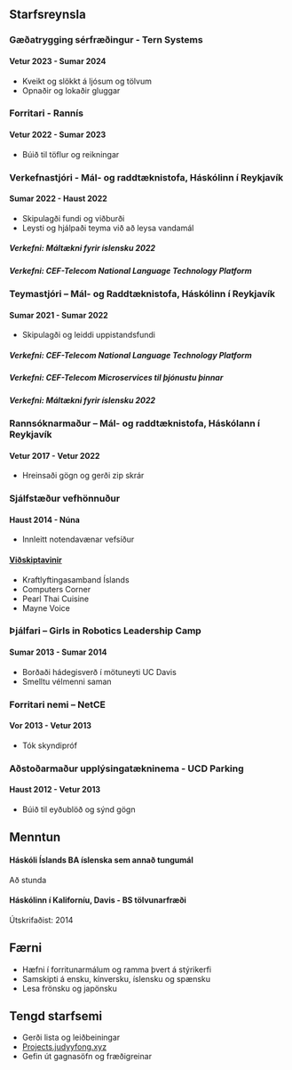 ## Starfsreynsla

### Gæðatrygging sérfræðingur - Tern Systems
#### Vetur 2023 - Sumar 2024
- Kveikt og slökkt á ljósum og tölvum
- Opnaðir og lokaðir gluggar

### Forritari - Rannís
#### Vetur 2022 - Sumar 2023
- Búið til töflur og reikningar

### Verkefnastjóri - Mál- og raddtæknistofa, Háskólinn í Reykjavík
#### Sumar 2022 - Haust 2022
- Skipulagði fundi og viðburði
- Leysti og hjálpaði teyma við að leysa vandamál

##### Verkefni: Máltækni fyrir íslensku 2022
##### Verkefni: CEF-Telecom National Language Technology Platform

### Teymastjóri – Mál- og Raddtæknistofa, Háskólinn í Reykjavík
#### Sumar 2021 - Sumar 2022
- Skipulagði og leiddi uppistandsfundi

##### Verkefni: CEF-Telecom National Language Technology Platform
##### Verkefni: CEF-Telecom Microservices til þjónustu þinnar
##### Verkefni: Máltækni fyrir íslensku 2022

### Rannsóknarmaður – Mál- og raddtæknistofa, Háskólann í Reykjavík
#### Vetur 2017 - Vetur 2022
- Hreinsaði gögn og gerði zip skrár

### Sjálfstæður vefhönnuður
#### Haust 2014 - Núna
- Innleitt notendavænar vefsíður

#### [Viðskiptavinir](https://judyyfong.xyz/tagged/clients)
-  Kraftlyftingasamband Íslands
-  Computers Corner
-  Pearl Thai Cuisine
-  Mayne Voice

### Þjálfari – Girls in Robotics Leadership Camp
#### Sumar 2013 - Sumar 2014
- Borðaði hádegisverð í mötuneyti UC Davis
- Smelltu vélmenni saman

### Forritari nemi – NetCE
#### Vor 2013 - Vetur 2013
- Tók skyndipróf

### Aðstoðarmaður upplýsingatækninema - UCD Parking
#### Haust 2012 - Vetur 2013
- Búið til eyðublöð og sýnd gögn

## Menntun
#### Háskóli Íslands BA íslenska sem annað tungumál
Að stunda

#### Háskólinn í Kaliforníu, Davis - BS tölvunarfræði
Útskrifaðist: 2014

## Færni
- Hæfni í forritunarmálum og ramma þvert á stýrikerfi
- Samskipti á ensku, kínversku, íslensku og spænsku
- Lesa frönsku og japönsku

## Tengd starfsemi
- Gerði lista og leiðbeiningar
- [Projects.judyyfong.xyz](https://projects.judyyfong.xyz)
- Gefin út gagnasöfn og fræðigreinar
